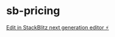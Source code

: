 # sb-pricing

[Edit in StackBlitz next generation editor ⚡️](https://stackblitz.com/~/github.com/srobinson/sb-pricing)